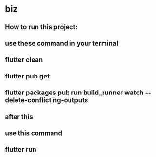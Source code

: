 # biz



## How to run this project:
## use these command in your terminal
## flutter clean
## flutter pub get
## flutter packages pub run build_runner watch --delete-conflicting-outputs

## after this
## use this command
## flutter run


